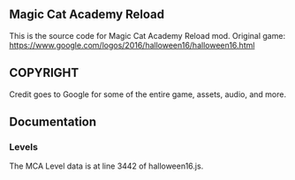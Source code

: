 ## Magic Cat Academy Reload

This is the source code for Magic Cat Academy Reload mod.
Original game:
https://www.google.com/logos/2016/halloween16/halloween16.html

## COPYRIGHT

Credit goes to Google for some of the entire game, assets, audio, and more.

## 	Documentation

### Levels

The MCA Level data is at line 3442 of halloween16.js.
